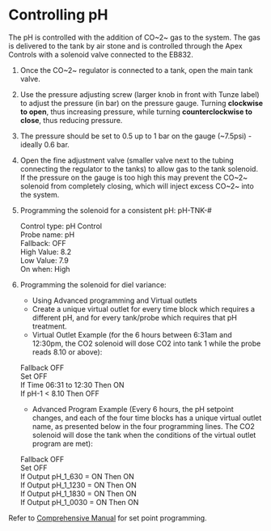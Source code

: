 # Controlling pH

The pH is controlled with the addition of CO~2~ gas to the system. The gas is delivered to the tank by air stone and is controlled through the Apex Controls with a solenoid valve connected to the EB832.

1. Once the CO~2~ regulator is connected to a tank, open the main tank valve.
2. Use the pressure adjusting screw (larger knob in front with Tunze label) to adjust the pressure (in bar) on the pressure gauge. Turning **clockwise to open**, thus increasing pressure, while turning **counterclockwise to close**, thus reducing pressure.
3. The pressure should be set to 0.5 up to 1 bar on the gauge (~7.5psi) - ideally 0.6 bar.
4. Open the fine adjustment valve (smaller valve next to the tubing connecting the regulator to the tanks) to allow gas to the tank solenoid. If the pressure on the gauge is too high this may prevent the CO~2~ solenoid from completely closing, which will inject excess CO~2~ into the system.
5. Programming the solenoid for a consistent pH: pH-TNK-#

   Control type: pH Control  
   Probe name: pH  
   Fallback: OFF  
   High Value: 8.2  
   Low Value: 7.9  
   On when: High

6. Programming the solenoid for diel variance:
    * Using Advanced programming and Virtual outlets
    * Create a unique virtual outlet for every time block which requires a different pH, and for every tank/probe which requires that pH treatment.
    * Virtual Outlet Example (for the 6 hours between 6:31am and 12:30pm, the CO2 solenoid will dose CO2 into tank 1 while the probe reads 8.10 or above):
    
   Fallback OFF  
   Set OFF  
   If Time 06:31 to 12:30 Then ON  
   If pH-1 < 8.10 Then OFF  
    * Advanced Program Example (Every 6 hours, the pH setpoint changes, and each of the four time blocks has a unique virtual outlet name, as presented below in the four programming lines.  The CO2 solenoid will dose the tank when the conditions of the virtual outlet program are met):
    
   Fallback OFF  
   Set OFF  
   If Output pH_1_630 = ON Then ON  
   If Output pH_1_1230 = ON Then ON  
   If Output pH_1_1830 = ON Then ON  
   If Output pH_1_0030 = ON Then ON  

Refer to [Comprehensive Manual](https://github.com/SilbigerLab/Mesocosm_User_Manual/tree/7503b88686aef920c4a4ed473b1efe37b34dae10/Manuals/Apex_Comprehensive_Reference_Manual.pdf) for set point programming.

